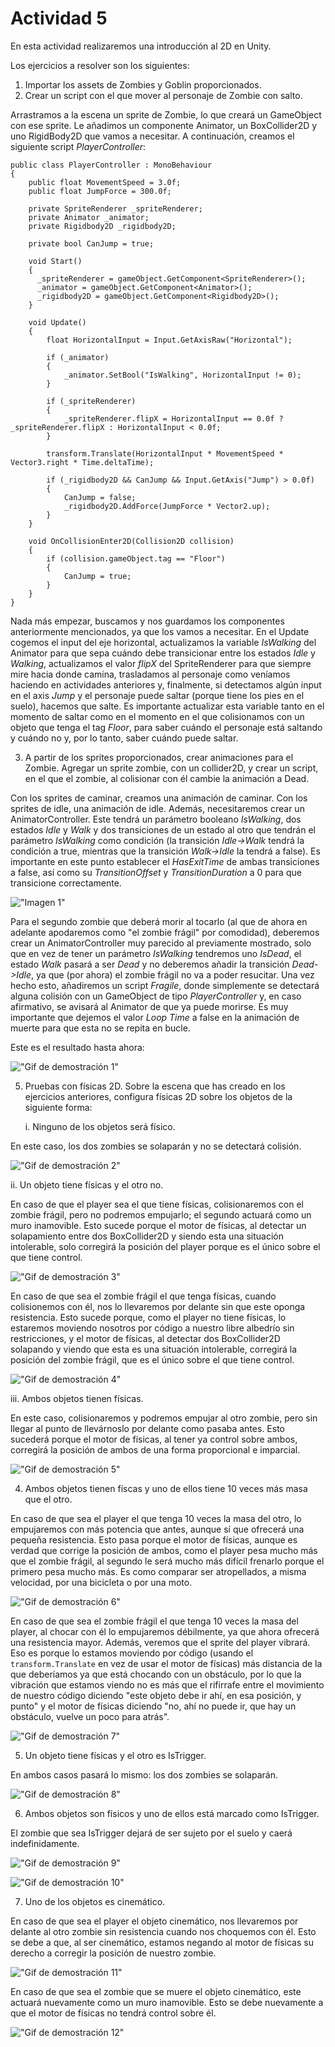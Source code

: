 # Actividad 5

En esta actividad realizaremos una introducción al 2D en Unity.

Los ejercicios a resolver son los siguientes:

1. Importar los assets de Zombies y Goblin proporcionados.
2. Crear un script con el que mover al personaje de Zombie con salto.

Arrastramos a la escena un sprite de Zombie, lo que creará un GameObject con ese sprite. Le añadimos un componente Animator, un BoxCollider2D y uno RigidBody2D que vamos a necesitar. A continuación, creamos el siguiente script *PlayerController*:

```
public class PlayerController : MonoBehaviour
{
    public float MovementSpeed = 3.0f;
    public float JumpForce = 300.0f;

    private SpriteRenderer _spriteRenderer;
    private Animator _animator;
    private Rigidbody2D _rigidbody2D;
    
    private bool CanJump = true;
    
    void Start()
    {
      _spriteRenderer = gameObject.GetComponent<SpriteRenderer>();
      _animator = gameObject.GetComponent<Animator>();
      _rigidbody2D = gameObject.GetComponent<Rigidbody2D>();
    }

    void Update()
    {
        float HorizontalInput = Input.GetAxisRaw("Horizontal");

        if (_animator)
        {
            _animator.SetBool("IsWalking", HorizontalInput != 0);
        }

        if (_spriteRenderer)
        {
            _spriteRenderer.flipX = HorizontalInput == 0.0f ? _spriteRenderer.flipX : HorizontalInput < 0.0f;
        }

        transform.Translate(HorizontalInput * MovementSpeed * Vector3.right * Time.deltaTime);
        
        if (_rigidbody2D && CanJump && Input.GetAxis("Jump") > 0.0f)
        {
            CanJump = false;
            _rigidbody2D.AddForce(JumpForce * Vector2.up);
        }
    }
    
    void OnCollisionEnter2D(Collision2D collision)
    {
        if (collision.gameObject.tag == "Floor")
        {
            CanJump = true;
        }
    }
}
```

Nada más empezar, buscamos y nos guardamos los componentes anteriormente mencionados, ya que los vamos a necesitar. En el Update cogemos el input del eje horizontal, actualizamos la variable *IsWalking* del Animator para que sepa cuándo debe transicionar entre los estados *Idle* y *Walking*, actualizamos el valor *flipX* del SpriteRenderer para que siempre mire hacia donde camina, trasladamos al personaje como veníamos haciendo en actividades anteriores y, finalmente, si detectamos algún input en el axis *Jump* y el personaje puede saltar (porque tiene los pies en el suelo), hacemos que salte. Es importante actualizar esta variable tanto en el momento de saltar como en el momento en el que colisionamos con un objeto que tenga el tag *Floor*, para saber cuándo el personaje está saltando y cuándo no y, por lo tanto, saber cuándo puede saltar.

3. A partir de los sprites proporcionados, crear animaciones para el Zombie. Agregar un sprite zombie, con un collider2D, y crear un script, en el que el zombie, al colisionar con él cambie la animación a Dead.

Con los sprites de caminar, creamos una animación de caminar. Con los sprites de idle, una animación de idle. Además, necesitaremos crear un AnimatorController. Este tendrá un parámetro booleano *IsWalking*, dos estados *Idle* y *Walk* y dos transiciones de un estado al otro que tendrán el parámetro *IsWalking* como condición (la transición *Idle->Walk* tendrá la condición a true, mientras que la transición *Walk->Idle* la tendrá a false). Es importante en este punto establecer el *HasExitTime* de ambas transiciones a false, así como su *TransitionOffset* y *TransitionDuration* a 0 para que transicione correctamente.

!["Imagen 1"](image1.png)

Para el segundo zombie que deberá morir al tocarlo (al que de ahora en adelante apodaremos como "el zombie frágil" por comodidad), deberemos crear un AnimatorController muy parecido al previamente mostrado, solo que en vez de tener un parámetro *IsWalking* tendremos uno *IsDead*, el estado *Walk* pasará a ser *Dead* y no deberemos añadir la transición *Dead->Idle*, ya que (por ahora) el zombie frágil no va a poder resucitar. Una vez hecho esto, añadiremos un script *Fragile*, donde simplemente se detectará alguna colisión con un GameObject de tipo *PlayerController* y, en caso afirmativo, se avisará al Animator de que ya puede morirse. Es muy importante que dejemos el valor *Loop Time* a false en la animación de muerte para que esta no se repita en bucle.

Este es el resultado hasta ahora:

!["Gif de demostración 1"](demo1.gif)

5. Pruebas con físicas 2D. Sobre la escena que has creado en los ejercicios anteriores, configura físicas 2D sobre los objetos de la siguiente forma:


   i. Ninguno de los objetos será físico.

En este caso, los dos zombies se solaparán y no se detectará colisión.

!["Gif de demostración 2"](demo2.gif)

   ii. Un objeto tiene físicas y el otro no.

En caso de que el player sea el que tiene físicas, colisionaremos con el zombie frágil, pero no podremos empujarlo; el segundo actuará como un muro inamovible. Esto sucede porque el motor de físicas, al detectar un solapamiento entre dos BoxCollider2D y siendo esta una situación intolerable, solo corregirá la posición del player porque es el único sobre el que tiene control.

!["Gif de demostración 3"](demo3.gif)

En caso de que sea el zombie frágil el que tenga físicas, cuando colisionemos con él, nos lo llevaremos por delante sin que este oponga resistencia. Esto sucede porque, como el player no tiene físicas, lo estaremos moviendo nosotros por código a nuestro libre albedrío sin restricciones, y el motor de físicas, al detectar dos BoxCollider2D solapando y viendo que esta es una situación intolerable, corregirá la posición del zombie frágil, que es el único sobre el que tiene control.

!["Gif de demostración 4"](demo4.gif)

   iii. Ambos objetos tienen físicas.

En este caso, colisionaremos y podremos empujar al otro zombie, pero sin llegar al punto de llevárnoslo por delante como pasaba antes. Esto sucederá porque el motor de físicas, al tener ya control sobre ambos, corregirá la posición de ambos de una forma proporcional e imparcial.

!["Gif de demostración 5"](demo5.gif)

   4. Ambos objetos tienen físcas y uno de ellos tiene 10 veces más masa que el otro.

En caso de que sea el player el que tenga 10 veces la masa del otro, lo empujaremos con más potencia que antes, aunque sí que ofrecerá una pequeña resistencia. Esto pasa porque el motor de físicas, aunque es verdad que corrige la posición de ambos, como el player pesa mucho más que el zombie frágil, al segundo le será mucho más difícil frenarlo porque el primero pesa mucho más. Es como comparar ser atropellados, a misma velocidad, por una bicicleta o por una moto.

!["Gif de demostración 6"](demo6.gif)

En caso de que sea el zombie frágil el que tenga 10 veces la masa del player, al chocar con él lo empujaremos débilmente, ya que ahora ofrecerá una resistencia mayor. Además, veremos que el sprite del player vibrará. Eso es porque lo estamos moviendo por código (usando el `transform.Translate` en vez de usar el motor de físicas) más distancia de la que deberíamos ya que está chocando con un obstáculo, por lo que la vibración que estamos viendo no es más que el rifirrafe entre el movimiento de nuestro código diciendo "este objeto debe ir ahí, en esa posición, y punto" y el motor de físicas diciendo "no, ahí no puede ir, que hay un obstáculo, vuelve un poco para atrás".

!["Gif de demostración 7"](demo7.gif)

   5. Un objeto tiene físicas y el otro es IsTrigger.

En ambos casos pasará lo mismo: los dos zombies se solaparán.

!["Gif de demostración 8"](demo8.gif)

   6. Ambos objetos son físicos y uno de ellos está marcado como IsTrigger.

El zombie que sea IsTrigger dejará de ser sujeto por el suelo y caerá indefinidamente.

!["Gif de demostración 9"](demo9.gif)

!["Gif de demostración 10"](demo10.gif)

   7. Uno de los objetos es cinemático.

En caso de que sea el player el objeto cinemático, nos llevaremos por delante al otro zombie sin resistencia cuando nos choquemos con él. Esto se debe a que, al ser cinemático, estamos negando al motor de físicas su derecho a corregir la posición de nuestro zombie.

!["Gif de demostración 11"](demo11.gif)

En caso de que sea el zombie que se muere el objeto cinemático, este actuará nuevamente como un muro inamovible. Esto se debe nuevamente a que el motor de físicas no tendrá control sobre él.

!["Gif de demostración 12"](demo12.gif)
